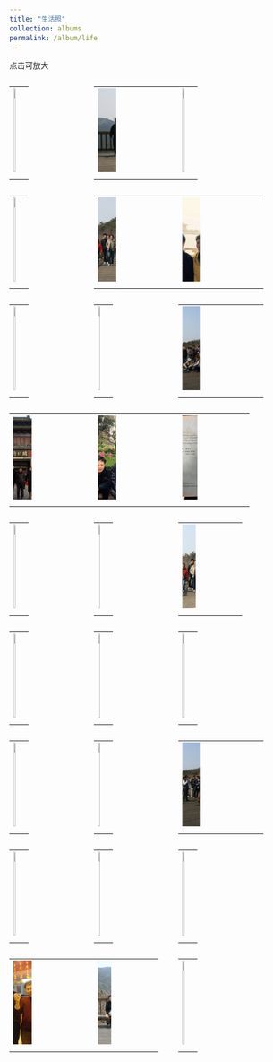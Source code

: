 ```yaml
---
title: "生活照"
collection: albums
permalink: /album/life
---
```

点击可放大
<style>.gallery-img{display:block; height: 150px;object-fit: cover;margin-bottom: 4px;}</style>
<table style="float: left; width:30%"><tr><td><a href="../keli_photo/life/WeChat Image_20220328132232.jpg"><img class="gallery-img" src="../keli_photo/life/WeChat Image_20220328132232.jpg" width="24%"></a></td></tr><tr><td><em></em></td></tr></table>
<table style="float: left; width:30%"><tr><td><a href="../keli_photo/life/WeChat Image_20220323135853.jpg"><img class="gallery-img" src="../keli_photo/life/WeChat Image_20220323135853.jpg" width="24%"></a></td></tr><tr><td><em></em></td></tr></table>
<table style="float: left; width:30%"><tr><td><a href="../keli_photo/life/WeChat Image_20220323141511.jpg"><img class="gallery-img" src="../keli_photo/life/WeChat Image_20220323141511.jpg" width="24%"></a></td></tr><tr><td><em></em></td></tr></table>
<table style="float: left; width:30%"><tr><td><a href="../keli_photo/life/WeChat Image_20220328132155.jpg"><img class="gallery-img" src="../keli_photo/life/WeChat Image_20220328132155.jpg" width="24%"></a></td></tr><tr><td><em></em></td></tr></table>
<table style="float: left; width:30%"><tr><td><a href="../keli_photo/life/WeChat Image_20220323140356.jpg"><img class="gallery-img" src="../keli_photo/life/WeChat Image_20220323140356.jpg" width="24%"></a></td></tr><tr><td><em></em></td></tr></table>
<table style="float: left; width:30%"><tr><td><a href="../keli_photo/life/af6d5117e4b24354fe087428d3ff6e75.jpg"><img class="gallery-img" src="../keli_photo/life/af6d5117e4b24354fe087428d3ff6e75.jpg" width="24%"></a></td></tr><tr><td><em></em></td></tr></table>
<table style="float: left; width:30%"><tr><td><a href="../keli_photo/life/WeChat Image_20220328132428.jpg"><img class="gallery-img" src="../keli_photo/life/WeChat Image_20220328132428.jpg" width="24%"></a></td></tr><tr><td><em></em></td></tr></table>
<table style="float: left; width:30%"><tr><td><a href="../keli_photo/life/WeChat Image_20220323140914.jpg"><img class="gallery-img" src="../keli_photo/life/WeChat Image_20220323140914.jpg" width="24%"></a></td></tr><tr><td><em></em></td></tr></table>
<table style="float: left; width:30%"><tr><td><a href="../keli_photo/life/WeChat Image_20220323135619.jpg"><img class="gallery-img" src="../keli_photo/life/WeChat Image_20220323135619.jpg" width="24%"></a></td></tr><tr><td><em></em></td></tr></table>
<table style="float: left; width:30%"><tr><td><a href="../keli_photo/life/WeChat Image_20220322203451.jpg"><img class="gallery-img" src="../keli_photo/life/WeChat Image_20220322203451.jpg" width="24%"></a></td></tr><tr><td><em></em></td></tr></table>
<table style="float: left; width:30%"><tr><td><a href="../keli_photo/life/WeChat Image_20220322203528.jpg"><img class="gallery-img" src="../keli_photo/life/WeChat Image_20220322203528.jpg" width="24%"></a></td></tr><tr><td><em></em></td></tr></table>
<table style="float: left; width:30%"><tr><td><a href="../keli_photo/life/WeChat Image_20220323205923.jpg"><img class="gallery-img" src="../keli_photo/life/WeChat Image_20220323205923.jpg" width="24%"></a></td></tr><tr><td><em></em></td></tr></table>
<table style="float: left; width:30%"><tr><td><a href="../keli_photo/life/WeChat_Image_20220323141826.jpg"><img class="gallery-img" src="../keli_photo/life/WeChat_Image_20220323141826.jpg" width="24%"></a></td></tr><tr><td><em></em></td></tr></table>
<table style="float: left; width:30%"><tr><td><a href="../keli_photo/life/WeChat Image_20220328131919.jpg"><img class="gallery-img" src="../keli_photo/life/WeChat Image_20220328131919.jpg" width="24%"></a></td></tr><tr><td><em></em></td></tr></table>
<table style="float: left; width:30%"><tr><td><a href="../keli_photo/life/WeChat Image_20220323135915.jpg"><img class="gallery-img" src="../keli_photo/life/WeChat Image_20220323135915.jpg" width="24%"></a></td></tr><tr><td><em></em></td></tr></table>
<table style="float: left; width:30%"><tr><td><a href="../keli_photo/life/WeChat Image_20220328132027.jpg"><img class="gallery-img" src="../keli_photo/life/WeChat Image_20220328132027.jpg" width="24%"></a></td></tr><tr><td><em></em></td></tr></table>
<table style="float: left; width:30%"><tr><td><a href="../keli_photo/life/WeChat Image_20220323141011.jpg"><img class="gallery-img" src="../keli_photo/life/WeChat Image_20220323141011.jpg" width="24%"></a></td></tr><tr><td><em></em></td></tr></table>
<table style="float: left; width:30%"><tr><td><a href="../keli_photo/life/WeChat Image_20220323142126.jpg"><img class="gallery-img" src="../keli_photo/life/WeChat Image_20220323142126.jpg" width="24%"></a></td></tr><tr><td><em></em></td></tr></table>
<table style="float: left; width:30%"><tr><td><a href="../keli_photo/life/WeChat Image_20220328132707.jpg"><img class="gallery-img" src="../keli_photo/life/WeChat Image_20220328132707.jpg" width="24%"></a></td></tr><tr><td><em></em></td></tr></table>
<table style="float: left; width:30%"><tr><td><a href="../keli_photo/life/WeChat Image_20220323135050.jpg"><img class="gallery-img" src="../keli_photo/life/WeChat Image_20220323135050.jpg" width="24%"></a></td></tr><tr><td><em></em></td></tr></table>
<table style="float: left; width:30%"><tr><td><a href="../keli_photo/life/WeChat Image_20220323135712.jpg"><img class="gallery-img" src="../keli_photo/life/WeChat Image_20220323135712.jpg" width="24%"></a></td></tr><tr><td><em></em></td></tr></table>
<table style="float: left; width:30%"><tr><td><a href="../keli_photo/life/WeChat Image_20220323141645.jpg"><img class="gallery-img" src="../keli_photo/life/WeChat Image_20220323141645.jpg" width="24%"></a></td></tr><tr><td><em></em></td></tr></table>
<table style="float: left; width:30%"><tr><td><a href="../keli_photo/life/WeChat Image_20220323140455.jpg"><img class="gallery-img" src="../keli_photo/life/WeChat Image_20220323140455.jpg" width="24%"></a></td></tr><tr><td><em></em></td></tr></table>
<table style="float: left; width:30%"><tr><td><a href="../keli_photo/life/WeChat Image_20220323135741.jpg"><img class="gallery-img" src="../keli_photo/life/WeChat Image_20220323135741.jpg" width="24%"></a></td></tr><tr><td><em></em></td></tr></table>
<table style="float: left; width:30%"><tr><td><a href="../keli_photo/life/WeChat Image_20220328132744.jpg"><img class="gallery-img" src="../keli_photo/life/WeChat Image_20220328132744.jpg" width="24%"></a></td></tr><tr><td><em></em></td></tr></table>
<table style="float: left; width:30%"><tr><td><a href="../keli_photo/life/WeChat Image_20220323135811.jpg"><img class="gallery-img" src="../keli_photo/life/WeChat Image_20220323135811.jpg" width="24%"></a></td></tr><tr><td><em></em></td></tr></table>
<table style="float: left; width:30%"><tr><td><a href="../keli_photo/life/WeChat Image_20220328132544.jpg"><img class="gallery-img" src="../keli_photo/life/WeChat Image_20220328132544.jpg" width="24%"></a></td></tr><tr><td><em></em></td></tr></table>
